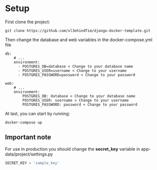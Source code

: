 # Setup

First clone the project:
```commandline
git clone https://github.com/xl3ehindTim/django-docker-template.git
```

Then change the database and web variables in the docker-compose.yml file
```
db:
    # ...
    environment:
      - POSTGRES_DB=database < Change to your database name
      - POSTGRES_USER=username < Change to your username
      - POSTGRES_PASSWORD=password < Change to your password
```
```
web:
    # ...
    environment:
        POSTGRES_DB: database < Change to your database name
        POSTGRES_USER: username < Change to your username
        POSTGRES_PASSWORD: password < Change to your password
```

At last, you can start by running: 
```commandline
docker-compose up
```

## Important note
For use in production you should change the **secret_key** variable in app-data/project/settings.py
```python
SECRET_KEY = 'sample_key'
```